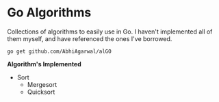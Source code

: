 # Go Algorithms

Collections of algorithms to easily use in Go. I haven't implemented all of them myself, and have referenced the ones I've borrowed.

```
go get github.com/AbhiAgarwal/alGO
```

**Algorithm's Implemented**

- Sort
	- Mergesort
	- Quicksort